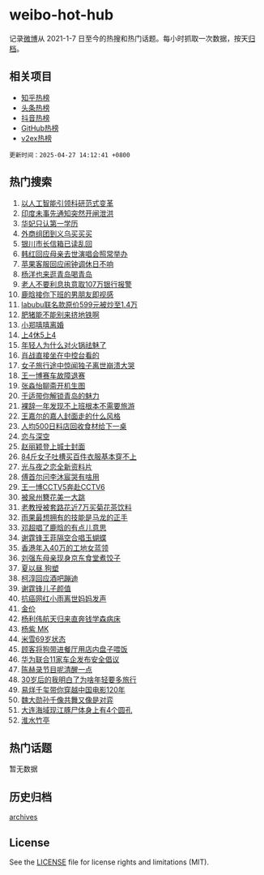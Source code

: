 # weibo-hot-hub

记录[微博](https://www.weibo.com)从 2021-1-7 日至今的热搜和热门话题。每小时抓取一次数据，按天[归档](archives)。

## 相关项目

- [知乎热榜](https://github.com/lonnyzhang423/zhihu-hot-hub)
- [头条热榜](https://github.com/lonnyzhang423/toutiao-hot-hub)
- [抖音热榜](https://github.com/lonnyzhang423/douyin-hot-hub)
- [GitHub热榜](https://github.com/lonnyzhang423/github-hot-hub)
- [v2ex热榜](https://github.com/lonnyzhang423/v2ex-hot-hub)


`更新时间：2025-04-27 14:12:41 +0800`

## 热门搜索

1. [以人工智能引领科研范式变革](https://m.weibo.cn/search?containerid=100103type%3D1%26t%3D10%26q%3D%23%E4%BB%A5%E4%BA%BA%E5%B7%A5%E6%99%BA%E8%83%BD%E5%BC%95%E9%A2%86%E7%A7%91%E7%A0%94%E8%8C%83%E5%BC%8F%E5%8F%98%E9%9D%A9%23&stream_entry_id=51&isnewpage=1&extparam=seat%3D1%26filter_type%3Drealtimehot%26stream_entry_id%3D51%26c_type%3D51%26q%3D%2523%25E4%25BB%25A5%25E4%25BA%25BA%25E5%25B7%25A5%25E6%2599%25BA%25E8%2583%25BD%25E5%25BC%2595%25E9%25A2%2586%25E7%25A7%2591%25E7%25A0%2594%25E8%258C%2583%25E5%25BC%258F%25E5%258F%2598%25E9%259D%25A9%2523%26cate%3D10103%26pos%3D0%26dgr%3D0%26display_time%3D1745734360%26pre_seqid%3D17457343600250326348238)
1. [印度未事先通知突然开闸泄洪](https://m.weibo.cn/search?containerid=100103type%3D1%26t%3D10%26q%3D%23%E5%8D%B0%E5%BA%A6%E6%9C%AA%E4%BA%8B%E5%85%88%E9%80%9A%E7%9F%A5%E7%AA%81%E7%84%B6%E5%BC%80%E9%97%B8%E6%B3%84%E6%B4%AA%23&stream_entry_id=31&isnewpage=1&extparam=seat%3D1%26flag%3D1%26c_type%3D31%26lcate%3D5001%26cate%3D5001%26pos%3D0%26stream_entry_id%3D31%26dgr%3D0%26realpos%3D1%26q%3D%2523%25E5%258D%25B0%25E5%25BA%25A6%25E6%259C%25AA%25E4%25BA%258B%25E5%2585%2588%25E9%2580%259A%25E7%259F%25A5%25E7%25AA%2581%25E7%2584%25B6%25E5%25BC%2580%25E9%2597%25B8%25E6%25B3%2584%25E6%25B4%25AA%2523%26filter_type%3Drealtimehot%26band_rank%3D1%26display_time%3D1745734360%26pre_seqid%3D17457343600250326348238)
1. [华妃只认第一学历](https://m.weibo.cn/search?containerid=100103type%3D1%26t%3D10%26q%3D%E5%8D%8E%E5%A6%83%E5%8F%AA%E8%AE%A4%E7%AC%AC%E4%B8%80%E5%AD%A6%E5%8E%86&stream_entry_id=31&isnewpage=1&extparam=seat%3D1%26flag%3D2%26c_type%3D31%26lcate%3D5001%26cate%3D5001%26pos%3D1%26stream_entry_id%3D31%26dgr%3D0%26realpos%3D2%26q%3D%25E5%258D%258E%25E5%25A6%2583%25E5%258F%25AA%25E8%25AE%25A4%25E7%25AC%25AC%25E4%25B8%2580%25E5%25AD%25A6%25E5%258E%2586%26filter_type%3Drealtimehot%26band_rank%3D2%26display_time%3D1745734360%26pre_seqid%3D17457343600250326348238)
1. [外商组团到义乌买买买](https://m.weibo.cn/search?containerid=100103type%3D1%26t%3D10%26q%3D%23%E5%A4%96%E5%95%86%E7%BB%84%E5%9B%A2%E5%88%B0%E4%B9%89%E4%B9%8C%E4%B9%B0%E4%B9%B0%E4%B9%B0%23&stream_entry_id=31&isnewpage=1&extparam=seat%3D1%26flag%3D0%26c_type%3D31%26lcate%3D5001%26cate%3D5001%26pos%3D2%26stream_entry_id%3D31%26dgr%3D0%26realpos%3D3%26q%3D%2523%25E5%25A4%2596%25E5%2595%2586%25E7%25BB%2584%25E5%259B%25A2%25E5%2588%25B0%25E4%25B9%2589%25E4%25B9%258C%25E4%25B9%25B0%25E4%25B9%25B0%25E4%25B9%25B0%2523%26filter_type%3Drealtimehot%26band_rank%3D3%26display_time%3D1745734360%26pre_seqid%3D17457343600250326348238)
1. [银川市长信箱已读乱回](https://m.weibo.cn/search?containerid=100103type%3D1%26t%3D10%26q%3D%23%E9%93%B6%E5%B7%9D%E5%B8%82%E9%95%BF%E4%BF%A1%E7%AE%B1%E5%B7%B2%E8%AF%BB%E4%B9%B1%E5%9B%9E%23&stream_entry_id=31&isnewpage=1&extparam=seat%3D1%26flag%3D0%26c_type%3D31%26lcate%3D5001%26cate%3D5001%26pos%3D3%26stream_entry_id%3D31%26dgr%3D0%26realpos%3D4%26q%3D%2523%25E9%2593%25B6%25E5%25B7%259D%25E5%25B8%2582%25E9%2595%25BF%25E4%25BF%25A1%25E7%25AE%25B1%25E5%25B7%25B2%25E8%25AF%25BB%25E4%25B9%25B1%25E5%259B%259E%2523%26filter_type%3Drealtimehot%26band_rank%3D4%26display_time%3D1745734360%26pre_seqid%3D17457343600250326348238)
1. [韩红回应母亲去世演唱会照常举办](https://m.weibo.cn/search?containerid=100103type%3D1%26t%3D10%26q%3D%23%E9%9F%A9%E7%BA%A2%E5%9B%9E%E5%BA%94%E6%AF%8D%E4%BA%B2%E5%8E%BB%E4%B8%96%E6%BC%94%E5%94%B1%E4%BC%9A%E7%85%A7%E5%B8%B8%E4%B8%BE%E5%8A%9E%23&stream_entry_id=31&isnewpage=1&extparam=seat%3D1%26flag%3D2%26c_type%3D31%26lcate%3D5001%26cate%3D5001%26pos%3D4%26stream_entry_id%3D31%26dgr%3D0%26realpos%3D5%26q%3D%2523%25E9%259F%25A9%25E7%25BA%25A2%25E5%259B%259E%25E5%25BA%2594%25E6%25AF%258D%25E4%25BA%25B2%25E5%258E%25BB%25E4%25B8%2596%25E6%25BC%2594%25E5%2594%25B1%25E4%25BC%259A%25E7%2585%25A7%25E5%25B8%25B8%25E4%25B8%25BE%25E5%258A%259E%2523%26filter_type%3Drealtimehot%26band_rank%3D5%26display_time%3D1745734360%26pre_seqid%3D17457343600250326348238)
1. [苹果客服回应闹钟调休日不响](https://m.weibo.cn/search?containerid=100103type%3D1%26t%3D10%26q%3D%23%E8%8B%B9%E6%9E%9C%E5%AE%A2%E6%9C%8D%E5%9B%9E%E5%BA%94%E9%97%B9%E9%92%9F%E8%B0%83%E4%BC%91%E6%97%A5%E4%B8%8D%E5%93%8D%23&stream_entry_id=31&isnewpage=1&extparam=seat%3D1%26flag%3D1%26c_type%3D31%26lcate%3D5001%26cate%3D5001%26pos%3D5%26stream_entry_id%3D31%26dgr%3D0%26realpos%3D6%26q%3D%2523%25E8%258B%25B9%25E6%259E%259C%25E5%25AE%25A2%25E6%259C%258D%25E5%259B%259E%25E5%25BA%2594%25E9%2597%25B9%25E9%2592%259F%25E8%25B0%2583%25E4%25BC%2591%25E6%2597%25A5%25E4%25B8%258D%25E5%2593%258D%2523%26filter_type%3Drealtimehot%26band_rank%3D6%26display_time%3D1745734360%26pre_seqid%3D17457343600250326348238)
1. [杨洋也来逛青岛喝青岛](https://m.weibo.cn/search?containerid=100103type%3D1%26t%3D10%26q%3D%23%E6%9D%A8%E6%B4%8B%E4%B9%9F%E6%9D%A5%E9%80%9B%E9%9D%92%E5%B2%9B%E5%96%9D%E9%9D%92%E5%B2%9B%23&stream_entry_id=31&isnewpage=1&extparam=seat%3D1%26filter_type%3Drealtimehot%26c_type%3D31%26lcate%3D5001%26cate%3D5001%26pos%3D6%26stream_entry_id%3D31%26dgr%3D0%26band_rank%3D7%26adid%3D284206%26topic_ad%3D1%26is_ad_pos%3D1%26q%3D%2523%25E6%259D%25A8%25E6%25B4%258B%25E4%25B9%259F%25E6%259D%25A5%25E9%2580%259B%25E9%259D%2592%25E5%25B2%259B%25E5%2596%259D%25E9%259D%2592%25E5%25B2%259B%2523%26display_time%3D1745734360%26pre_seqid%3D17457343600250326348238)
1. [老人不要利息执意取107万银行报警](https://m.weibo.cn/search?containerid=100103type%3D1%26t%3D10%26q%3D%23%E8%80%81%E4%BA%BA%E4%B8%8D%E8%A6%81%E5%88%A9%E6%81%AF%E6%89%A7%E6%84%8F%E5%8F%96107%E4%B8%87%E9%93%B6%E8%A1%8C%E6%8A%A5%E8%AD%A6%23&stream_entry_id=31&isnewpage=1&extparam=seat%3D1%26flag%3D0%26c_type%3D31%26lcate%3D5001%26cate%3D5001%26pos%3D7%26stream_entry_id%3D31%26dgr%3D0%26realpos%3D7%26q%3D%2523%25E8%2580%2581%25E4%25BA%25BA%25E4%25B8%258D%25E8%25A6%2581%25E5%2588%25A9%25E6%2581%25AF%25E6%2589%25A7%25E6%2584%258F%25E5%258F%2596107%25E4%25B8%2587%25E9%2593%25B6%25E8%25A1%258C%25E6%258A%25A5%25E8%25AD%25A6%2523%26filter_type%3Drealtimehot%26band_rank%3D7%26display_time%3D1745734360%26pre_seqid%3D17457343600250326348238)
1. [鹿晗接你下班的男朋友即视感](https://m.weibo.cn/search?containerid=100103type%3D1%26t%3D10%26q%3D%23%E9%B9%BF%E6%99%97%E6%8E%A5%E4%BD%A0%E4%B8%8B%E7%8F%AD%E7%9A%84%E7%94%B7%E6%9C%8B%E5%8F%8B%E5%8D%B3%E8%A7%86%E6%84%9F%23&stream_entry_id=31&isnewpage=1&extparam=seat%3D1%26flag%3D2%26c_type%3D31%26lcate%3D5001%26cate%3D5001%26pos%3D8%26stream_entry_id%3D31%26dgr%3D0%26realpos%3D8%26q%3D%2523%25E9%25B9%25BF%25E6%2599%2597%25E6%258E%25A5%25E4%25BD%25A0%25E4%25B8%258B%25E7%258F%25AD%25E7%259A%2584%25E7%2594%25B7%25E6%259C%258B%25E5%258F%258B%25E5%258D%25B3%25E8%25A7%2586%25E6%2584%259F%2523%26filter_type%3Drealtimehot%26band_rank%3D8%26display_time%3D1745734360%26pre_seqid%3D17457343600250326348238)
1. [labubu联名款原价599元被炒至1.4万](https://m.weibo.cn/search?containerid=100103type%3D1%26t%3D10%26q%3D%23labubu%E8%81%94%E5%90%8D%E6%AC%BE%E5%8E%9F%E4%BB%B7599%E5%85%83%E8%A2%AB%E7%82%92%E8%87%B31.4%E4%B8%87%23&stream_entry_id=31&isnewpage=1&extparam=seat%3D1%26flag%3D1%26c_type%3D31%26lcate%3D5001%26cate%3D5001%26pos%3D9%26stream_entry_id%3D31%26dgr%3D0%26realpos%3D9%26q%3D%2523labubu%25E8%2581%2594%25E5%2590%258D%25E6%25AC%25BE%25E5%258E%259F%25E4%25BB%25B7599%25E5%2585%2583%25E8%25A2%25AB%25E7%2582%2592%25E8%2587%25B31.4%25E4%25B8%2587%2523%26filter_type%3Drealtimehot%26band_rank%3D9%26display_time%3D1745734360%26pre_seqid%3D17457343600250326348238)
1. [肥猪能不能别来挤地铁啊](https://m.weibo.cn/search?containerid=100103type%3D1%26t%3D10%26q%3D%E8%82%A5%E7%8C%AA%E8%83%BD%E4%B8%8D%E8%83%BD%E5%88%AB%E6%9D%A5%E6%8C%A4%E5%9C%B0%E9%93%81%E5%95%8A&stream_entry_id=31&isnewpage=1&extparam=seat%3D1%26flag%3D2%26c_type%3D31%26lcate%3D5001%26cate%3D5001%26pos%3D10%26stream_entry_id%3D31%26dgr%3D0%26realpos%3D10%26q%3D%25E8%2582%25A5%25E7%258C%25AA%25E8%2583%25BD%25E4%25B8%258D%25E8%2583%25BD%25E5%2588%25AB%25E6%259D%25A5%25E6%258C%25A4%25E5%259C%25B0%25E9%2593%2581%25E5%2595%258A%26filter_type%3Drealtimehot%26band_rank%3D10%26display_time%3D1745734360%26pre_seqid%3D17457343600250326348238)
1. [小郑嘻嘻离婚](https://m.weibo.cn/search?containerid=100103type%3D1%26t%3D10%26q%3D%23%E5%B0%8F%E9%83%91%E5%98%BB%E5%98%BB%E7%A6%BB%E5%A9%9A%23&stream_entry_id=31&isnewpage=1&extparam=seat%3D1%26flag%3D2%26c_type%3D31%26lcate%3D5001%26cate%3D5001%26pos%3D11%26stream_entry_id%3D31%26dgr%3D0%26realpos%3D11%26q%3D%2523%25E5%25B0%258F%25E9%2583%2591%25E5%2598%25BB%25E5%2598%25BB%25E7%25A6%25BB%25E5%25A9%259A%2523%26filter_type%3Drealtimehot%26band_rank%3D11%26display_time%3D1745734360%26pre_seqid%3D17457343600250326348238)
1. [上4休5上4](https://m.weibo.cn/search?containerid=100103type%3D1%26t%3D10%26q%3D%23%E4%B8%8A4%E4%BC%915%E4%B8%8A4%23&stream_entry_id=31&isnewpage=1&extparam=seat%3D1%26flag%3D2%26c_type%3D31%26lcate%3D5001%26cate%3D5001%26pos%3D12%26stream_entry_id%3D31%26dgr%3D0%26realpos%3D12%26q%3D%2523%25E4%25B8%258A4%25E4%25BC%25915%25E4%25B8%258A4%2523%26filter_type%3Drealtimehot%26band_rank%3D12%26display_time%3D1745734360%26pre_seqid%3D17457343600250326348238)
1. [年轻人为什么对火锅祛魅了](https://m.weibo.cn/search?containerid=100103type%3D1%26t%3D10%26q%3D%23%E5%B9%B4%E8%BD%BB%E4%BA%BA%E4%B8%BA%E4%BB%80%E4%B9%88%E5%AF%B9%E7%81%AB%E9%94%85%E7%A5%9B%E9%AD%85%E4%BA%86%23&stream_entry_id=31&isnewpage=1&extparam=seat%3D1%26flag%3D1%26c_type%3D31%26lcate%3D5001%26cate%3D5001%26pos%3D13%26stream_entry_id%3D31%26dgr%3D0%26realpos%3D13%26q%3D%2523%25E5%25B9%25B4%25E8%25BD%25BB%25E4%25BA%25BA%25E4%25B8%25BA%25E4%25BB%2580%25E4%25B9%2588%25E5%25AF%25B9%25E7%2581%25AB%25E9%2594%2585%25E7%25A5%259B%25E9%25AD%2585%25E4%25BA%2586%2523%26filter_type%3Drealtimehot%26band_rank%3D13%26display_time%3D1745734360%26pre_seqid%3D17457343600250326348238)
1. [肖战直接坐在中控台看的](https://m.weibo.cn/search?containerid=100103type%3D1%26t%3D10%26q%3D%23%E8%82%96%E6%88%98%E7%9B%B4%E6%8E%A5%E5%9D%90%E5%9C%A8%E4%B8%AD%E6%8E%A7%E5%8F%B0%E7%9C%8B%E7%9A%84%23&stream_entry_id=31&isnewpage=1&extparam=seat%3D1%26flag%3D0%26c_type%3D31%26lcate%3D5001%26cate%3D5001%26pos%3D14%26stream_entry_id%3D31%26dgr%3D0%26realpos%3D14%26q%3D%2523%25E8%2582%2596%25E6%2588%2598%25E7%259B%25B4%25E6%258E%25A5%25E5%259D%2590%25E5%259C%25A8%25E4%25B8%25AD%25E6%258E%25A7%25E5%258F%25B0%25E7%259C%258B%25E7%259A%2584%2523%26filter_type%3Drealtimehot%26band_rank%3D14%26display_time%3D1745734360%26pre_seqid%3D17457343600250326348238)
1. [女子旅行途中惊闻独子离世崩溃大哭](https://m.weibo.cn/search?containerid=100103type%3D1%26t%3D10%26q%3D%23%E5%A5%B3%E5%AD%90%E6%97%85%E8%A1%8C%E9%80%94%E4%B8%AD%E6%83%8A%E9%97%BB%E7%8B%AC%E5%AD%90%E7%A6%BB%E4%B8%96%E5%B4%A9%E6%BA%83%E5%A4%A7%E5%93%AD%23&stream_entry_id=31&isnewpage=1&extparam=seat%3D1%26flag%3D0%26c_type%3D31%26lcate%3D5001%26cate%3D5001%26pos%3D15%26stream_entry_id%3D31%26dgr%3D0%26realpos%3D15%26q%3D%2523%25E5%25A5%25B3%25E5%25AD%2590%25E6%2597%2585%25E8%25A1%258C%25E9%2580%2594%25E4%25B8%25AD%25E6%2583%258A%25E9%2597%25BB%25E7%258B%25AC%25E5%25AD%2590%25E7%25A6%25BB%25E4%25B8%2596%25E5%25B4%25A9%25E6%25BA%2583%25E5%25A4%25A7%25E5%2593%25AD%2523%26filter_type%3Drealtimehot%26band_rank%3D15%26display_time%3D1745734360%26pre_seqid%3D17457343600250326348238)
1. [王一博赛车故障退赛](https://m.weibo.cn/search?containerid=100103type%3D1%26t%3D10%26q%3D%23%E7%8E%8B%E4%B8%80%E5%8D%9A%E8%B5%9B%E8%BD%A6%E6%95%85%E9%9A%9C%E9%80%80%E8%B5%9B%23&stream_entry_id=31&isnewpage=1&extparam=seat%3D1%26flag%3D0%26c_type%3D31%26lcate%3D5001%26cate%3D5001%26pos%3D16%26stream_entry_id%3D31%26dgr%3D0%26realpos%3D16%26q%3D%2523%25E7%258E%258B%25E4%25B8%2580%25E5%258D%259A%25E8%25B5%259B%25E8%25BD%25A6%25E6%2595%2585%25E9%259A%259C%25E9%2580%2580%25E8%25B5%259B%2523%26filter_type%3Drealtimehot%26band_rank%3D16%26display_time%3D1745734360%26pre_seqid%3D17457343600250326348238)
1. [张淼怡聊斋开机生图](https://m.weibo.cn/search?containerid=100103type%3D1%26t%3D10%26q%3D%23%E5%BC%A0%E6%B7%BC%E6%80%A1%E8%81%8A%E6%96%8B%E5%BC%80%E6%9C%BA%E7%94%9F%E5%9B%BE%23&stream_entry_id=31&isnewpage=1&extparam=seat%3D1%26flag%3D1%26c_type%3D31%26lcate%3D5001%26cate%3D5001%26pos%3D17%26stream_entry_id%3D31%26dgr%3D0%26realpos%3D17%26q%3D%2523%25E5%25BC%25A0%25E6%25B7%25BC%25E6%2580%25A1%25E8%2581%258A%25E6%2596%258B%25E5%25BC%2580%25E6%259C%25BA%25E7%2594%259F%25E5%259B%25BE%2523%26filter_type%3Drealtimehot%26band_rank%3D17%26display_time%3D1745734360%26pre_seqid%3D17457343600250326348238)
1. [于适带你解锁青岛的魅力](https://m.weibo.cn/search?containerid=100103type%3D1%26t%3D10%26q%3D%23%E4%BA%8E%E9%80%82%E5%B8%A6%E4%BD%A0%E8%A7%A3%E9%94%81%E9%9D%92%E5%B2%9B%E7%9A%84%E9%AD%85%E5%8A%9B%23&stream_entry_id=31&isnewpage=1&extparam=seat%3D1%26flag%3D1%26c_type%3D31%26lcate%3D5001%26cate%3D5001%26pos%3D18%26stream_entry_id%3D31%26dgr%3D0%26realpos%3D18%26q%3D%2523%25E4%25BA%258E%25E9%2580%2582%25E5%25B8%25A6%25E4%25BD%25A0%25E8%25A7%25A3%25E9%2594%2581%25E9%259D%2592%25E5%25B2%259B%25E7%259A%2584%25E9%25AD%2585%25E5%258A%259B%2523%26filter_type%3Drealtimehot%26band_rank%3D18%26display_time%3D1745734360%26pre_seqid%3D17457343600250326348238)
1. [裸辞一年发现不上班根本不需要旅游](https://m.weibo.cn/search?containerid=100103type%3D1%26t%3D10%26q%3D%23%E8%A3%B8%E8%BE%9E%E4%B8%80%E5%B9%B4%E5%8F%91%E7%8E%B0%E4%B8%8D%E4%B8%8A%E7%8F%AD%E6%A0%B9%E6%9C%AC%E4%B8%8D%E9%9C%80%E8%A6%81%E6%97%85%E6%B8%B8%23&stream_entry_id=31&isnewpage=1&extparam=seat%3D1%26flag%3D2%26c_type%3D31%26lcate%3D5001%26cate%3D5001%26pos%3D19%26stream_entry_id%3D31%26dgr%3D0%26realpos%3D19%26q%3D%2523%25E8%25A3%25B8%25E8%25BE%259E%25E4%25B8%2580%25E5%25B9%25B4%25E5%258F%2591%25E7%258E%25B0%25E4%25B8%258D%25E4%25B8%258A%25E7%258F%25AD%25E6%25A0%25B9%25E6%259C%25AC%25E4%25B8%258D%25E9%259C%2580%25E8%25A6%2581%25E6%2597%2585%25E6%25B8%25B8%2523%26filter_type%3Drealtimehot%26band_rank%3D19%26display_time%3D1745734360%26pre_seqid%3D17457343600250326348238)
1. [王嘉尔的嘉人封面走的什么风格](https://m.weibo.cn/search?containerid=100103type%3D1%26t%3D10%26q%3D%E7%8E%8B%E5%98%89%E5%B0%94%E7%9A%84%E5%98%89%E4%BA%BA%E5%B0%81%E9%9D%A2%E8%B5%B0%E7%9A%84%E4%BB%80%E4%B9%88%E9%A3%8E%E6%A0%BC&stream_entry_id=31&isnewpage=1&extparam=seat%3D1%26flag%3D1%26c_type%3D31%26lcate%3D5001%26cate%3D5001%26pos%3D20%26stream_entry_id%3D31%26dgr%3D0%26q%3D%25E7%258E%258B%25E5%2598%2589%25E5%25B0%2594%25E7%259A%2584%25E5%2598%2589%25E4%25BA%25BA%25E5%25B0%2581%25E9%259D%25A2%25E8%25B5%25B0%25E7%259A%2584%25E4%25BB%2580%25E4%25B9%2588%25E9%25A3%258E%25E6%25A0%25BC%26realpos%3D20%26is_ai_ask%3D1%26filter_type%3Drealtimehot%26band_rank%3D20%26display_time%3D1745734360%26pre_seqid%3D17457343600250326348238)
1. [人均500日料店回收食材给下一桌](https://m.weibo.cn/search?containerid=100103type%3D1%26t%3D10%26q%3D%23%E4%BA%BA%E5%9D%87500%E6%97%A5%E6%96%99%E5%BA%97%E5%9B%9E%E6%94%B6%E9%A3%9F%E6%9D%90%E7%BB%99%E4%B8%8B%E4%B8%80%E6%A1%8C%23&stream_entry_id=31&isnewpage=1&extparam=seat%3D1%26flag%3D0%26c_type%3D31%26lcate%3D5001%26cate%3D5001%26pos%3D21%26stream_entry_id%3D31%26dgr%3D0%26realpos%3D21%26q%3D%2523%25E4%25BA%25BA%25E5%259D%2587500%25E6%2597%25A5%25E6%2596%2599%25E5%25BA%2597%25E5%259B%259E%25E6%2594%25B6%25E9%25A3%259F%25E6%259D%2590%25E7%25BB%2599%25E4%25B8%258B%25E4%25B8%2580%25E6%25A1%258C%2523%26filter_type%3Drealtimehot%26band_rank%3D21%26display_time%3D1745734360%26pre_seqid%3D17457343600250326348238)
1. [恋与深空](https://m.weibo.cn/search?containerid=100103type%3D1%26t%3D10%26q%3D%23%E6%81%8B%E4%B8%8E%E6%B7%B1%E7%A9%BA%23&stream_entry_id=31&isnewpage=1&extparam=seat%3D1%26flag%3D0%26c_type%3D31%26lcate%3D5001%26cate%3D5001%26pos%3D22%26stream_entry_id%3D31%26dgr%3D0%26realpos%3D22%26q%3D%2523%25E6%2581%258B%25E4%25B8%258E%25E6%25B7%25B1%25E7%25A9%25BA%2523%26filter_type%3Drealtimehot%26band_rank%3D22%26display_time%3D1745734360%26pre_seqid%3D17457343600250326348238)
1. [赵丽颖登上城士封面](https://m.weibo.cn/search?containerid=100103type%3D1%26t%3D10%26q%3D%23%E8%B5%B5%E4%B8%BD%E9%A2%96%E7%99%BB%E4%B8%8A%E5%9F%8E%E5%A3%AB%E5%B0%81%E9%9D%A2%23&stream_entry_id=31&isnewpage=1&extparam=seat%3D1%26flag%3D0%26c_type%3D31%26lcate%3D5001%26cate%3D5001%26pos%3D23%26stream_entry_id%3D31%26dgr%3D0%26realpos%3D23%26q%3D%2523%25E8%25B5%25B5%25E4%25B8%25BD%25E9%25A2%2596%25E7%2599%25BB%25E4%25B8%258A%25E5%259F%258E%25E5%25A3%25AB%25E5%25B0%2581%25E9%259D%25A2%2523%26filter_type%3Drealtimehot%26band_rank%3D23%26display_time%3D1745734360%26pre_seqid%3D17457343600250326348238)
1. [84斤女子吐槽买百件衣服基本穿不上](https://m.weibo.cn/search?containerid=100103type%3D1%26t%3D10%26q%3D%2384%E6%96%A4%E5%A5%B3%E5%AD%90%E5%90%90%E6%A7%BD%E4%B9%B0%E7%99%BE%E4%BB%B6%E8%A1%A3%E6%9C%8D%E5%9F%BA%E6%9C%AC%E7%A9%BF%E4%B8%8D%E4%B8%8A%23&stream_entry_id=31&isnewpage=1&extparam=seat%3D1%26flag%3D0%26c_type%3D31%26lcate%3D5001%26cate%3D5001%26pos%3D24%26stream_entry_id%3D31%26dgr%3D0%26realpos%3D24%26q%3D%252384%25E6%2596%25A4%25E5%25A5%25B3%25E5%25AD%2590%25E5%2590%2590%25E6%25A7%25BD%25E4%25B9%25B0%25E7%2599%25BE%25E4%25BB%25B6%25E8%25A1%25A3%25E6%259C%258D%25E5%259F%25BA%25E6%259C%25AC%25E7%25A9%25BF%25E4%25B8%258D%25E4%25B8%258A%2523%26filter_type%3Drealtimehot%26band_rank%3D24%26display_time%3D1745734360%26pre_seqid%3D17457343600250326348238)
1. [光与夜之恋全新资料片](https://m.weibo.cn/search?containerid=100103type%3D1%26t%3D10%26q%3D%23%E5%85%89%E4%B8%8E%E5%A4%9C%E4%B9%8B%E6%81%8B%E5%85%A8%E6%96%B0%E8%B5%84%E6%96%99%E7%89%87%23&stream_entry_id=31&isnewpage=1&extparam=seat%3D1%26flag%3D1%26c_type%3D31%26lcate%3D5001%26cate%3D5001%26pos%3D25%26stream_entry_id%3D31%26dgr%3D0%26realpos%3D25%26q%3D%2523%25E5%2585%2589%25E4%25B8%258E%25E5%25A4%259C%25E4%25B9%258B%25E6%2581%258B%25E5%2585%25A8%25E6%2596%25B0%25E8%25B5%2584%25E6%2596%2599%25E7%2589%2587%2523%26filter_type%3Drealtimehot%26band_rank%3D25%26display_time%3D1745734360%26pre_seqid%3D17457343600250326348238)
1. [傅首尔问李沐宸哭有啥用](https://m.weibo.cn/search?containerid=100103type%3D1%26t%3D10%26q%3D%E5%82%85%E9%A6%96%E5%B0%94%E9%97%AE%E6%9D%8E%E6%B2%90%E5%AE%B8%E5%93%AD%E6%9C%89%E5%95%A5%E7%94%A8&stream_entry_id=31&isnewpage=1&extparam=seat%3D1%26flag%3D0%26c_type%3D31%26lcate%3D5001%26cate%3D5001%26pos%3D26%26stream_entry_id%3D31%26dgr%3D0%26realpos%3D26%26q%3D%25E5%2582%2585%25E9%25A6%2596%25E5%25B0%2594%25E9%2597%25AE%25E6%259D%258E%25E6%25B2%2590%25E5%25AE%25B8%25E5%2593%25AD%25E6%259C%2589%25E5%2595%25A5%25E7%2594%25A8%26filter_type%3Drealtimehot%26band_rank%3D26%26display_time%3D1745734360%26pre_seqid%3D17457343600250326348238)
1. [王一博CCTV5奔赴CCTV6](https://m.weibo.cn/search?containerid=100103type%3D1%26t%3D10%26q%3D%23%E7%8E%8B%E4%B8%80%E5%8D%9ACCTV5%E5%A5%94%E8%B5%B4CCTV6%23&stream_entry_id=31&isnewpage=1&extparam=seat%3D1%26flag%3D1%26c_type%3D31%26lcate%3D5001%26cate%3D5001%26pos%3D27%26stream_entry_id%3D31%26dgr%3D0%26realpos%3D27%26q%3D%2523%25E7%258E%258B%25E4%25B8%2580%25E5%258D%259ACCTV5%25E5%25A5%2594%25E8%25B5%25B4CCTV6%2523%26filter_type%3Drealtimehot%26band_rank%3D27%26display_time%3D1745734360%26pre_seqid%3D17457343600250326348238)
1. [被泉州簪花美一大跳](https://m.weibo.cn/search?containerid=100103type%3D1%26t%3D10%26q%3D%23%E8%A2%AB%E6%B3%89%E5%B7%9E%E7%B0%AA%E8%8A%B1%E7%BE%8E%E4%B8%80%E5%A4%A7%E8%B7%B3%23&stream_entry_id=31&isnewpage=1&extparam=seat%3D1%26flag%3D0%26c_type%3D31%26lcate%3D5001%26cate%3D5001%26pos%3D28%26stream_entry_id%3D31%26dgr%3D0%26realpos%3D28%26q%3D%2523%25E8%25A2%25AB%25E6%25B3%2589%25E5%25B7%259E%25E7%25B0%25AA%25E8%258A%25B1%25E7%25BE%258E%25E4%25B8%2580%25E5%25A4%25A7%25E8%25B7%25B3%2523%26filter_type%3Drealtimehot%26band_rank%3D28%26display_time%3D1745734360%26pre_seqid%3D17457343600250326348238)
1. [老教授被套路花近7万买菊花茶饮料](https://m.weibo.cn/search?containerid=100103type%3D1%26t%3D10%26q%3D%23%E8%80%81%E6%95%99%E6%8E%88%E8%A2%AB%E5%A5%97%E8%B7%AF%E8%8A%B1%E8%BF%917%E4%B8%87%E4%B9%B0%E8%8F%8A%E8%8A%B1%E8%8C%B6%E9%A5%AE%E6%96%99%23&stream_entry_id=31&isnewpage=1&extparam=seat%3D1%26flag%3D1%26c_type%3D31%26lcate%3D5001%26cate%3D5001%26pos%3D29%26stream_entry_id%3D31%26dgr%3D0%26realpos%3D29%26q%3D%2523%25E8%2580%2581%25E6%2595%2599%25E6%258E%2588%25E8%25A2%25AB%25E5%25A5%2597%25E8%25B7%25AF%25E8%258A%25B1%25E8%25BF%25917%25E4%25B8%2587%25E4%25B9%25B0%25E8%258F%258A%25E8%258A%25B1%25E8%258C%25B6%25E9%25A5%25AE%25E6%2596%2599%2523%26filter_type%3Drealtimehot%26band_rank%3D29%26display_time%3D1745734360%26pre_seqid%3D17457343600250326348238)
1. [雨果最想拥有的技能是马龙的正手](https://m.weibo.cn/search?containerid=100103type%3D1%26t%3D10%26q%3D%23%E9%9B%A8%E6%9E%9C%E6%9C%80%E6%83%B3%E6%8B%A5%E6%9C%89%E7%9A%84%E6%8A%80%E8%83%BD%E6%98%AF%E9%A9%AC%E9%BE%99%E7%9A%84%E6%AD%A3%E6%89%8B%23&stream_entry_id=31&isnewpage=1&extparam=seat%3D1%26flag%3D1%26c_type%3D31%26lcate%3D5001%26cate%3D5001%26pos%3D30%26stream_entry_id%3D31%26dgr%3D0%26realpos%3D30%26q%3D%2523%25E9%259B%25A8%25E6%259E%259C%25E6%259C%2580%25E6%2583%25B3%25E6%258B%25A5%25E6%259C%2589%25E7%259A%2584%25E6%258A%2580%25E8%2583%25BD%25E6%2598%25AF%25E9%25A9%25AC%25E9%25BE%2599%25E7%259A%2584%25E6%25AD%25A3%25E6%2589%258B%2523%26filter_type%3Drealtimehot%26band_rank%3D30%26display_time%3D1745734360%26pre_seqid%3D17457343600250326348238)
1. [邓超唱了鹿晗的有点儿意思](https://m.weibo.cn/search?containerid=100103type%3D1%26t%3D10%26q%3D%23%E9%82%93%E8%B6%85%E5%94%B1%E4%BA%86%E9%B9%BF%E6%99%97%E7%9A%84%E6%9C%89%E7%82%B9%E5%84%BF%E6%84%8F%E6%80%9D%23&stream_entry_id=31&isnewpage=1&extparam=seat%3D1%26flag%3D1%26c_type%3D31%26lcate%3D5001%26cate%3D5001%26pos%3D31%26stream_entry_id%3D31%26dgr%3D0%26realpos%3D31%26q%3D%2523%25E9%2582%2593%25E8%25B6%2585%25E5%2594%25B1%25E4%25BA%2586%25E9%25B9%25BF%25E6%2599%2597%25E7%259A%2584%25E6%259C%2589%25E7%2582%25B9%25E5%2584%25BF%25E6%2584%258F%25E6%2580%259D%2523%26filter_type%3Drealtimehot%26band_rank%3D31%26display_time%3D1745734360%26pre_seqid%3D17457343600250326348238)
1. [谢霆锋王菲隔空合唱玉蝴蝶](https://m.weibo.cn/search?containerid=100103type%3D1%26t%3D10%26q%3D%23%E8%B0%A2%E9%9C%86%E9%94%8B%E7%8E%8B%E8%8F%B2%E9%9A%94%E7%A9%BA%E5%90%88%E5%94%B1%E7%8E%89%E8%9D%B4%E8%9D%B6%23&stream_entry_id=31&isnewpage=1&extparam=seat%3D1%26flag%3D1%26c_type%3D31%26lcate%3D5001%26cate%3D5001%26pos%3D32%26stream_entry_id%3D31%26dgr%3D0%26realpos%3D32%26q%3D%2523%25E8%25B0%25A2%25E9%259C%2586%25E9%2594%258B%25E7%258E%258B%25E8%258F%25B2%25E9%259A%2594%25E7%25A9%25BA%25E5%2590%2588%25E5%2594%25B1%25E7%258E%2589%25E8%259D%25B4%25E8%259D%25B6%2523%26filter_type%3Drealtimehot%26band_rank%3D32%26display_time%3D1745734360%26pre_seqid%3D17457343600250326348238)
1. [香港年入40万的工地女蓝领](https://m.weibo.cn/search?containerid=100103type%3D1%26t%3D10%26q%3D%E9%A6%99%E6%B8%AF%E5%B9%B4%E5%85%A540%E4%B8%87%E7%9A%84%E5%B7%A5%E5%9C%B0%E5%A5%B3%E8%93%9D%E9%A2%86&stream_entry_id=31&isnewpage=1&extparam=seat%3D1%26flag%3D1%26c_type%3D31%26lcate%3D5001%26cate%3D5001%26pos%3D33%26stream_entry_id%3D31%26dgr%3D0%26realpos%3D33%26q%3D%25E9%25A6%2599%25E6%25B8%25AF%25E5%25B9%25B4%25E5%2585%25A540%25E4%25B8%2587%25E7%259A%2584%25E5%25B7%25A5%25E5%259C%25B0%25E5%25A5%25B3%25E8%2593%259D%25E9%25A2%2586%26filter_type%3Drealtimehot%26band_rank%3D33%26display_time%3D1745734360%26pre_seqid%3D17457343600250326348238)
1. [刘强东母亲现身京东食堂煮饺子](https://m.weibo.cn/search?containerid=100103type%3D1%26t%3D10%26q%3D%23%E5%88%98%E5%BC%BA%E4%B8%9C%E6%AF%8D%E4%BA%B2%E7%8E%B0%E8%BA%AB%E4%BA%AC%E4%B8%9C%E9%A3%9F%E5%A0%82%E7%85%AE%E9%A5%BA%E5%AD%90%23&stream_entry_id=31&isnewpage=1&extparam=seat%3D1%26flag%3D1%26c_type%3D31%26lcate%3D5001%26cate%3D5001%26pos%3D34%26stream_entry_id%3D31%26dgr%3D0%26realpos%3D34%26q%3D%2523%25E5%2588%2598%25E5%25BC%25BA%25E4%25B8%259C%25E6%25AF%258D%25E4%25BA%25B2%25E7%258E%25B0%25E8%25BA%25AB%25E4%25BA%25AC%25E4%25B8%259C%25E9%25A3%259F%25E5%25A0%2582%25E7%2585%25AE%25E9%25A5%25BA%25E5%25AD%2590%2523%26filter_type%3Drealtimehot%26band_rank%3D34%26display_time%3D1745734360%26pre_seqid%3D17457343600250326348238)
1. [夏以昼 狗塑](https://m.weibo.cn/search?containerid=100103type%3D1%26t%3D10%26q%3D%E5%A4%8F%E4%BB%A5%E6%98%BC+%E7%8B%97%E5%A1%91&stream_entry_id=31&isnewpage=1&extparam=seat%3D1%26flag%3D1%26c_type%3D31%26lcate%3D5001%26cate%3D5001%26pos%3D35%26stream_entry_id%3D31%26dgr%3D0%26realpos%3D35%26q%3D%25E5%25A4%258F%25E4%25BB%25A5%25E6%2598%25BC%2520%25E7%258B%2597%25E5%25A1%2591%26filter_type%3Drealtimehot%26band_rank%3D35%26display_time%3D1745734360%26pre_seqid%3D17457343600250326348238)
1. [柯淳回应酒吧蹦迪](https://m.weibo.cn/search?containerid=100103type%3D1%26t%3D10%26q%3D%23%E6%9F%AF%E6%B7%B3%E5%9B%9E%E5%BA%94%E9%85%92%E5%90%A7%E8%B9%A6%E8%BF%AA%23&stream_entry_id=31&isnewpage=1&extparam=seat%3D1%26flag%3D0%26c_type%3D31%26lcate%3D5001%26cate%3D5001%26pos%3D36%26stream_entry_id%3D31%26dgr%3D0%26realpos%3D36%26q%3D%2523%25E6%259F%25AF%25E6%25B7%25B3%25E5%259B%259E%25E5%25BA%2594%25E9%2585%2592%25E5%2590%25A7%25E8%25B9%25A6%25E8%25BF%25AA%2523%26filter_type%3Drealtimehot%26band_rank%3D36%26display_time%3D1745734360%26pre_seqid%3D17457343600250326348238)
1. [谢霆锋儿子颜值](https://m.weibo.cn/search?containerid=100103type%3D1%26t%3D10%26q%3D%23%E8%B0%A2%E9%9C%86%E9%94%8B%E5%84%BF%E5%AD%90%E9%A2%9C%E5%80%BC%23&stream_entry_id=31&isnewpage=1&extparam=seat%3D1%26flag%3D0%26c_type%3D31%26lcate%3D5001%26cate%3D5001%26pos%3D37%26stream_entry_id%3D31%26dgr%3D0%26realpos%3D37%26q%3D%2523%25E8%25B0%25A2%25E9%259C%2586%25E9%2594%258B%25E5%2584%25BF%25E5%25AD%2590%25E9%25A2%259C%25E5%2580%25BC%2523%26filter_type%3Drealtimehot%26band_rank%3D37%26display_time%3D1745734360%26pre_seqid%3D17457343600250326348238)
1. [抗癌网红小雨离世妈妈发声](https://m.weibo.cn/search?containerid=100103type%3D1%26t%3D10%26q%3D%23%E6%8A%97%E7%99%8C%E7%BD%91%E7%BA%A2%E5%B0%8F%E9%9B%A8%E7%A6%BB%E4%B8%96%E5%A6%88%E5%A6%88%E5%8F%91%E5%A3%B0%23&stream_entry_id=31&isnewpage=1&extparam=seat%3D1%26flag%3D1%26c_type%3D31%26lcate%3D5001%26cate%3D5001%26pos%3D38%26stream_entry_id%3D31%26dgr%3D0%26realpos%3D38%26q%3D%2523%25E6%258A%2597%25E7%2599%258C%25E7%25BD%2591%25E7%25BA%25A2%25E5%25B0%258F%25E9%259B%25A8%25E7%25A6%25BB%25E4%25B8%2596%25E5%25A6%2588%25E5%25A6%2588%25E5%258F%2591%25E5%25A3%25B0%2523%26filter_type%3Drealtimehot%26band_rank%3D38%26display_time%3D1745734360%26pre_seqid%3D17457343600250326348238)
1. [金价](https://m.weibo.cn/search?containerid=100103type%3D1%26t%3D10%26q%3D%E9%87%91%E4%BB%B7&stream_entry_id=31&isnewpage=1&extparam=seat%3D1%26flag%3D1%26c_type%3D31%26lcate%3D5001%26cate%3D5001%26pos%3D39%26stream_entry_id%3D31%26dgr%3D0%26realpos%3D39%26q%3D%25E9%2587%2591%25E4%25BB%25B7%26filter_type%3Drealtimehot%26band_rank%3D39%26display_time%3D1745734360%26pre_seqid%3D17457343600250326348238)
1. [杨利伟航天归来直奔钱学森病床](https://m.weibo.cn/search?containerid=100103type%3D1%26t%3D10%26q%3D%E6%9D%A8%E5%88%A9%E4%BC%9F%E8%88%AA%E5%A4%A9%E5%BD%92%E6%9D%A5%E7%9B%B4%E5%A5%94%E9%92%B1%E5%AD%A6%E6%A3%AE%E7%97%85%E5%BA%8A&stream_entry_id=31&isnewpage=1&extparam=seat%3D1%26flag%3D1%26c_type%3D31%26lcate%3D5001%26cate%3D5001%26pos%3D40%26stream_entry_id%3D31%26dgr%3D0%26realpos%3D40%26q%3D%25E6%259D%25A8%25E5%2588%25A9%25E4%25BC%259F%25E8%2588%25AA%25E5%25A4%25A9%25E5%25BD%2592%25E6%259D%25A5%25E7%259B%25B4%25E5%25A5%2594%25E9%2592%25B1%25E5%25AD%25A6%25E6%25A3%25AE%25E7%2597%2585%25E5%25BA%258A%26filter_type%3Drealtimehot%26band_rank%3D40%26display_time%3D1745734360%26pre_seqid%3D17457343600250326348238)
1. [杨紫 MK](https://m.weibo.cn/search?containerid=100103type%3D1%26t%3D10%26q%3D%E6%9D%A8%E7%B4%AB+MK&stream_entry_id=31&isnewpage=1&extparam=seat%3D1%26flag%3D0%26c_type%3D31%26lcate%3D5001%26cate%3D5001%26pos%3D41%26stream_entry_id%3D31%26dgr%3D0%26realpos%3D41%26q%3D%25E6%259D%25A8%25E7%25B4%25AB%2520MK%26filter_type%3Drealtimehot%26band_rank%3D41%26display_time%3D1745734360%26pre_seqid%3D17457343600250326348238)
1. [米雪69岁状态](https://m.weibo.cn/search?containerid=100103type%3D1%26t%3D10%26q%3D%23%E7%B1%B3%E9%9B%AA69%E5%B2%81%E7%8A%B6%E6%80%81%23&stream_entry_id=31&isnewpage=1&extparam=seat%3D1%26flag%3D1%26c_type%3D31%26lcate%3D5001%26cate%3D5001%26pos%3D42%26stream_entry_id%3D31%26dgr%3D0%26realpos%3D42%26q%3D%2523%25E7%25B1%25B3%25E9%259B%25AA69%25E5%25B2%2581%25E7%258A%25B6%25E6%2580%2581%2523%26filter_type%3Drealtimehot%26band_rank%3D42%26display_time%3D1745734360%26pre_seqid%3D17457343600250326348238)
1. [顾客将狗带进餐厅用店内盘子喂饭](https://m.weibo.cn/search?containerid=100103type%3D1%26t%3D10%26q%3D%23%E9%A1%BE%E5%AE%A2%E5%B0%86%E7%8B%97%E5%B8%A6%E8%BF%9B%E9%A4%90%E5%8E%85%E7%94%A8%E5%BA%97%E5%86%85%E7%9B%98%E5%AD%90%E5%96%82%E9%A5%AD%23&stream_entry_id=31&isnewpage=1&extparam=seat%3D1%26flag%3D1%26c_type%3D31%26lcate%3D5001%26cate%3D5001%26pos%3D43%26stream_entry_id%3D31%26dgr%3D0%26realpos%3D43%26q%3D%2523%25E9%25A1%25BE%25E5%25AE%25A2%25E5%25B0%2586%25E7%258B%2597%25E5%25B8%25A6%25E8%25BF%259B%25E9%25A4%2590%25E5%258E%2585%25E7%2594%25A8%25E5%25BA%2597%25E5%2586%2585%25E7%259B%2598%25E5%25AD%2590%25E5%2596%2582%25E9%25A5%25AD%2523%26filter_type%3Drealtimehot%26band_rank%3D43%26display_time%3D1745734360%26pre_seqid%3D17457343600250326348238)
1. [华为联合11家车企发布安全倡议](https://m.weibo.cn/search?containerid=100103type%3D1%26t%3D10%26q%3D%23%E5%8D%8E%E4%B8%BA%E8%81%94%E5%90%8811%E5%AE%B6%E8%BD%A6%E4%BC%81%E5%8F%91%E5%B8%83%E5%AE%89%E5%85%A8%E5%80%A1%E8%AE%AE%23&stream_entry_id=31&isnewpage=1&extparam=seat%3D1%26flag%3D1%26c_type%3D31%26lcate%3D5001%26cate%3D5001%26pos%3D44%26stream_entry_id%3D31%26dgr%3D0%26realpos%3D44%26q%3D%2523%25E5%258D%258E%25E4%25B8%25BA%25E8%2581%2594%25E5%2590%258811%25E5%25AE%25B6%25E8%25BD%25A6%25E4%25BC%2581%25E5%258F%2591%25E5%25B8%2583%25E5%25AE%2589%25E5%2585%25A8%25E5%2580%25A1%25E8%25AE%25AE%2523%26filter_type%3Drealtimehot%26band_rank%3D44%26display_time%3D1745734360%26pre_seqid%3D17457343600250326348238)
1. [陈赫录节目呢清醒一点](https://m.weibo.cn/search?containerid=100103type%3D1%26t%3D10%26q%3D%E9%99%88%E8%B5%AB%E5%BD%95%E8%8A%82%E7%9B%AE%E5%91%A2%E6%B8%85%E9%86%92%E4%B8%80%E7%82%B9&stream_entry_id=31&isnewpage=1&extparam=seat%3D1%26flag%3D1%26c_type%3D31%26lcate%3D5001%26cate%3D5001%26pos%3D45%26stream_entry_id%3D31%26dgr%3D0%26realpos%3D45%26q%3D%25E9%2599%2588%25E8%25B5%25AB%25E5%25BD%2595%25E8%258A%2582%25E7%259B%25AE%25E5%2591%25A2%25E6%25B8%2585%25E9%2586%2592%25E4%25B8%2580%25E7%2582%25B9%26filter_type%3Drealtimehot%26band_rank%3D45%26display_time%3D1745734360%26pre_seqid%3D17457343600250326348238)
1. [30岁后的我明白了为啥年轻要多旅行](https://m.weibo.cn/search?containerid=100103type%3D1%26t%3D10%26q%3D%2330%E5%B2%81%E5%90%8E%E7%9A%84%E6%88%91%E6%98%8E%E7%99%BD%E4%BA%86%E4%B8%BA%E5%95%A5%E5%B9%B4%E8%BD%BB%E8%A6%81%E5%A4%9A%E6%97%85%E8%A1%8C%23&stream_entry_id=31&isnewpage=1&extparam=seat%3D1%26flag%3D1%26c_type%3D31%26lcate%3D5001%26cate%3D5001%26pos%3D46%26stream_entry_id%3D31%26dgr%3D0%26realpos%3D46%26q%3D%252330%25E5%25B2%2581%25E5%2590%258E%25E7%259A%2584%25E6%2588%2591%25E6%2598%258E%25E7%2599%25BD%25E4%25BA%2586%25E4%25B8%25BA%25E5%2595%25A5%25E5%25B9%25B4%25E8%25BD%25BB%25E8%25A6%2581%25E5%25A4%259A%25E6%2597%2585%25E8%25A1%258C%2523%26filter_type%3Drealtimehot%26band_rank%3D46%26display_time%3D1745734360%26pre_seqid%3D17457343600250326348238)
1. [易烊千玺带你穿越中国电影120年](https://m.weibo.cn/search?containerid=100103type%3D1%26t%3D10%26q%3D%23%E6%98%93%E7%83%8A%E5%8D%83%E7%8E%BA%E5%B8%A6%E4%BD%A0%E7%A9%BF%E8%B6%8A%E4%B8%AD%E5%9B%BD%E7%94%B5%E5%BD%B1120%E5%B9%B4%23&stream_entry_id=31&isnewpage=1&extparam=seat%3D1%26flag%3D0%26c_type%3D31%26lcate%3D5001%26cate%3D5001%26pos%3D47%26stream_entry_id%3D31%26dgr%3D0%26realpos%3D47%26q%3D%2523%25E6%2598%2593%25E7%2583%258A%25E5%258D%2583%25E7%258E%25BA%25E5%25B8%25A6%25E4%25BD%25A0%25E7%25A9%25BF%25E8%25B6%258A%25E4%25B8%25AD%25E5%259B%25BD%25E7%2594%25B5%25E5%25BD%25B1120%25E5%25B9%25B4%2523%26filter_type%3Drealtimehot%26band_rank%3D47%26display_time%3D1745734360%26pre_seqid%3D17457343600250326348238)
1. [魏大勋孙千像共舞又像是对弈](https://m.weibo.cn/search?containerid=100103type%3D1%26t%3D10%26q%3D%E9%AD%8F%E5%A4%A7%E5%8B%8B%E5%AD%99%E5%8D%83%E5%83%8F%E5%85%B1%E8%88%9E%E5%8F%88%E5%83%8F%E6%98%AF%E5%AF%B9%E5%BC%88&stream_entry_id=31&isnewpage=1&extparam=seat%3D1%26flag%3D0%26c_type%3D31%26lcate%3D5001%26cate%3D5001%26pos%3D48%26stream_entry_id%3D31%26dgr%3D0%26realpos%3D48%26q%3D%25E9%25AD%258F%25E5%25A4%25A7%25E5%258B%258B%25E5%25AD%2599%25E5%258D%2583%25E5%2583%258F%25E5%2585%25B1%25E8%2588%259E%25E5%258F%2588%25E5%2583%258F%25E6%2598%25AF%25E5%25AF%25B9%25E5%25BC%2588%26filter_type%3Drealtimehot%26band_rank%3D48%26display_time%3D1745734360%26pre_seqid%3D17457343600250326348238)
1. [大连海域现江豚尸体身上有4个圆孔](https://m.weibo.cn/search?containerid=100103type%3D1%26t%3D10%26q%3D%23%E5%A4%A7%E8%BF%9E%E6%B5%B7%E5%9F%9F%E7%8E%B0%E6%B1%9F%E8%B1%9A%E5%B0%B8%E4%BD%93%E8%BA%AB%E4%B8%8A%E6%9C%894%E4%B8%AA%E5%9C%86%E5%AD%94%23&stream_entry_id=31&isnewpage=1&extparam=seat%3D1%26flag%3D1%26c_type%3D31%26lcate%3D5001%26cate%3D5001%26pos%3D49%26stream_entry_id%3D31%26dgr%3D0%26realpos%3D49%26q%3D%2523%25E5%25A4%25A7%25E8%25BF%259E%25E6%25B5%25B7%25E5%259F%259F%25E7%258E%25B0%25E6%25B1%259F%25E8%25B1%259A%25E5%25B0%25B8%25E4%25BD%2593%25E8%25BA%25AB%25E4%25B8%258A%25E6%259C%25894%25E4%25B8%25AA%25E5%259C%2586%25E5%25AD%2594%2523%26filter_type%3Drealtimehot%26band_rank%3D49%26display_time%3D1745734360%26pre_seqid%3D17457343600250326348238)
1. [淮水竹亭](https://m.weibo.cn/search?containerid=100103type%3D1%26t%3D10%26q%3D%E6%B7%AE%E6%B0%B4%E7%AB%B9%E4%BA%AD&stream_entry_id=31&isnewpage=1&extparam=seat%3D1%26flag%3D1%26c_type%3D31%26lcate%3D5001%26cate%3D5001%26pos%3D50%26stream_entry_id%3D31%26dgr%3D0%26realpos%3D50%26q%3D%25E6%25B7%25AE%25E6%25B0%25B4%25E7%25AB%25B9%25E4%25BA%25AD%26filter_type%3Drealtimehot%26band_rank%3D50%26display_time%3D1745734360%26pre_seqid%3D17457343600250326348238)

## 热门话题

暂无数据

## 历史归档

[archives](archives)

## License

See the [LICENSE](LICENSE) file for license rights and limitations (MIT).
